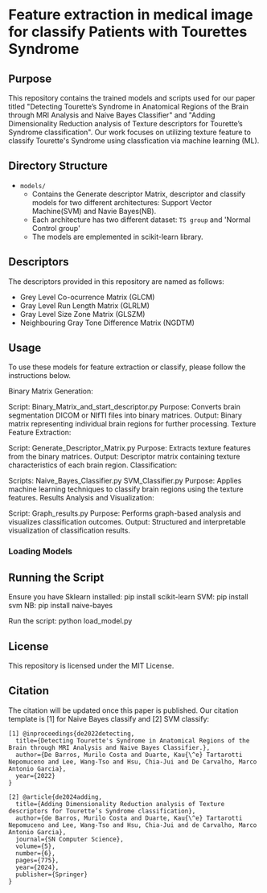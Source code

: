# Feature extraction in medical image for classify Patients with Tourettes Syndrome

## Purpose
This repository contains the trained models and scripts used for our paper titled "Detecting Tourette’s Syndrome in Anatomical Regions of the Brain through MRI Analysis and Naive Bayes Classifier" and "Adding Dimensionality Reduction analysis of Texture descriptors for Tourette’s Syndrome classification". Our work focuses on utilizing texture feature to classify Tourette's Syndrome using classfication via machine learning (ML).

## Directory Structure
- `models/`
  - Contains the Generate descriptor Matrix, descriptor and classify models for two different architectures: Support Vector Machine(SVM) and Navie Bayes(NB).
  - Each architecture has two different dataset: `TS group` and 'Normal Control group'
  - The models are emplemented in scikit-learn library.

## Descriptors
The descriptors provided in this repository are named as follows:
- Grey Level Co-ocurrence Matrix (GLCM)
- Gray Level Run Length Matrix (GLRLM)
- Gray Level Size Zone Matrix (GLSZM)
- Neighbouring Gray Tone Difference Matrix (NGDTM)

## Usage
To use these models for feature extraction or classify, please follow the instructions below.

Binary Matrix Generation:

Script: Binary_Matrix_and_start_descriptor.py
Purpose: Converts brain segmentation DICOM or NIfTI files into binary matrices.
Output: Binary matrix representing individual brain regions for further processing.
Texture Feature Extraction:

Script: Generate_Descriptor_Matrix.py
Purpose: Extracts texture features from the binary matrices.
Output: Descriptor matrix containing texture characteristics of each brain region.
Classification:

Scripts:
Naive_Bayes_Classifier.py
SVM_Classifier.py
Purpose: Applies machine learning techniques to classify brain regions using the texture features.
Results Analysis and Visualization:

Script: Graph_results.py
Purpose: Performs graph-based analysis and visualizes classification outcomes.
Output: Structured and interpretable visualization of classification results.

### Loading Models

## Running the Script
Ensure you have Sklearn installed: pip install scikit-learn
SVM: pip install svm
NB: pip install naive-bayes

Run the script: python load_model.py

## License

This repository is licensed under the MIT License.

## Citation

The citation will be updated once this paper is published. Our citation template is [1] for Naive Bayes classify and [2] SVM classify:

```vbnet
[1] @inproceedings{de2022detecting,
  title={Detecting Tourette's Syndrome in Anatomical Regions of the Brain through MRI Analysis and Naive Bayes Classifier.},
  author={De Barros, Murilo Costa and Duarte, Kau{\^e} Tartarotti Nepomuceno and Lee, Wang-Tso and Hsu, Chia-Jui and De Carvalho, Marco Antonio Garcia},
  year={2022}
}

[2] @article{de2024adding,
  title={Adding Dimensionality Reduction analysis of Texture descriptors for Tourette’s Syndrome classification},
  author={de Barros, Murilo Costa and Duarte, Kau{\^e} Tartarotti Nepomuceno and Lee, Wang-Tso and Hsu, Chia-Jui and de Carvalho, Marco Antonio Garcia},
  journal={SN Computer Science},
  volume={5},
  number={6},
  pages={775},
  year={2024},
  publisher={Springer}
}
```
